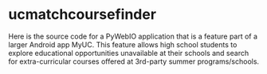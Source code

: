 # ucmatchcoursefinder

Here is the source code for a PyWebIO application that is a feature part of a larger Android app MyUC. This feature allows high school students to explore educational opportunities unavailable at their schools and search for extra-curricular courses offered at 3rd-party summer programs/schools.
